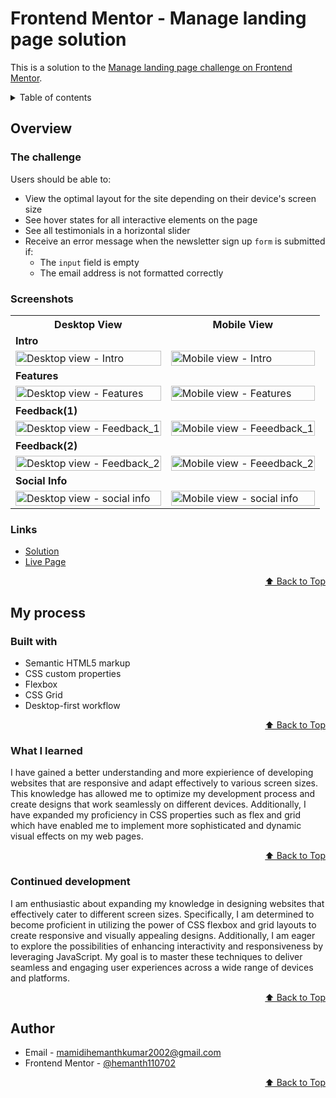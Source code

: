 <div id="top"></div>

# Frontend Mentor - Manage landing page solution

This is a solution to the [Manage landing page challenge on Frontend Mentor](https://www.frontendmentor.io/challenges/manage-landing-page-SLXqC6P5).

<details>
<summary>Table of contents</summary>

-   [Overview](#overview)
    -   [The challenge](#the-challenge)
    -   [Screenshots](#screenshots)
    -   [Links](#links)
-   [My process](#my-process)
    -   [Built with](#built-with)
    -   [What I learned](#what-i-learned)
    -   [Continued Development](#continued-development)
-   [Author](#author)

</details>

## Overview

### The challenge

Users should be able to:

- View the optimal layout for the site depending on their device's screen size
- See hover states for all interactive elements on the page
- See all testimonials in a horizontal slider
- Receive an error message when the newsletter sign up `form` is submitted if:
  - The `input` field is empty
  - The email address is not formatted correctly

### Screenshots

<table>
    <tr>
      <th>Desktop View</th>
      <th>Mobile View</th>
    </tr>
    <tr>
      <td colspan="2" style="text-align: left;font-weight: bold;">Intro</td>
    </tr>
    <tr>
      <td>
        <img src="https://github.com/hemanth110702/manage-landing-page-challenge/assets/89832451/dd0ecd68-50b7-4a82-9843-ca314dd2c2c9" width="100%" title="Home mobile solution" alt="Desktop view - Intro"/>
      </td>
      <td>
        <img src="https://github.com/hemanth110702/manage-landing-page-challenge/assets/89832451/90237447-d976-4499-8c1c-9abaa646f18a" width="100%" title="Home desktop solution" alt="Mobile view - Intro"/>
      </td>
    </tr>
    <tr>
      <td colspan="2" style="text-align: left;font-weight: bold;">Features</td>
    </tr>
    <tr>
      <td>
        <img src="https://github.com/hemanth110702/manage-landing-page-challenge/assets/89832451/95aefa71-d86c-4686-8ca4-74130b2ec8ce" width="100%" title="Home mobile solution" alt="Desktop view - Features"/>
      </td>
      <td>
        <img src="https://github.com/hemanth110702/manage-landing-page-challenge/assets/89832451/c9e33e7a-b221-4b8a-a29c-ca4860bccba1" width="100%" title="Home desktop solution" alt="Mobile view - Features"/>
      </td>
    </tr>
    <tr>
      <td colspan="2" style="text-align: left;font-weight: bold;">Feedback(1)</td>
    </tr>
    <tr>
      <td>
        <img src="https://github.com/hemanth110702/manage-landing-page-challenge/assets/89832451/8a0772bd-5c2a-4cee-8eb3-709701178043" width="100%" title="Home mobile solution" alt="Desktop view - Feedback_1"/>
      </td>
      <td>
        <img src="https://github.com/hemanth110702/manage-landing-page-challenge/assets/89832451/a60bca38-d333-4bf0-92e1-fc7f9b6bd92c" width="100%" title="Home desktop solution" alt="Mobile view - Feeedback_1"/>
      </td>
    </tr>
    <tr>
      <td colspan="2" style="text-align: left;font-weight: bold;">Feedback(2)</td>
    </tr>
    <tr>
      <td>
        <img src="https://github.com/hemanth110702/manage-landing-page-challenge/assets/89832451/13c90b2c-3eff-4473-907b-a1bfe50ea26e" width="100%" title="Home mobile solution" alt="Desktop view - Feedback_2"/>
      </td>
      <td>
        <img src="https://github.com/hemanth110702/manage-landing-page-challenge/assets/89832451/ef8a6711-361c-44ef-a234-3ec68b49aa29" width="100%" title="Home desktop solution" alt="Mobile view - Feeedback_2"/>
      </td>
    </tr>
    <tr>
      <td colspan="2" style="text-align: left;font-weight: bold;">Social Info</td>
    </tr>
    <tr>
      <td>
        <img src="https://github.com/hemanth110702/manage-landing-page-challenge/assets/89832451/e12db225-790b-42e8-b0a7-174865c3fa80" width="100%" title="Home mobile solution" alt="Desktop view - social info"/>
      </td>
      <td>
        <img src="https://github.com/hemanth110702/manage-landing-page-challenge/assets/89832451/68a8e40f-ea86-47cb-8670-3a9469c5f6e4" width="100%" title="Home desktop solution" alt="Mobile view - social info"/>
      </td>
    </tr>
        
</table>

### Links 

- [Solution](https://github.com/hemanth110702/manage-landing-page-challenge)
- [Live Page](https://hemanth110702.github.io/manage-landing-page-challenge/)

<p align="right"><a href="#top">⬆️ Back to Top</a></p>

## My process  

### Built with 

- Semantic HTML5 markup
- CSS custom properties
- Flexbox
- CSS Grid
- Desktop-first workflow

<p align="right"><a href="#top">⬆️ Back to Top</a></p>

### What I learned  

I have gained a better understanding and more expierience of developing websites that are responsive and adapt effectively to various screen sizes. This knowledge has allowed me to optimize my development process and create designs that work seamlessly on different devices. Additionally, I have expanded my proficiency in CSS properties such as flex and grid which have enabled me to implement more sophisticated and dynamic visual effects on my web pages.

<p align="right"><a href="#top">⬆️ Back to Top</a></p>

### Continued development  

I am enthusiastic about expanding my knowledge in designing websites that effectively cater to different screen sizes. Specifically, I am determined to become proficient in utilizing the power of CSS flexbox and grid layouts to create responsive and visually appealing designs. Additionally, I am eager to explore the possibilities of enhancing interactivity and responsiveness by leveraging JavaScript. My goal is to master these techniques to deliver seamless and engaging user experiences across a wide range of devices and platforms.

<p align="right"><a href="#top">⬆️ Back to Top</a></p>

## Author  

- Email - [mamidihemanthkumar2002@gmail.com](mailto:mamidihemanthkumar2002@gmail.com)
- Frontend Mentor - [@hemanth110702](https://www.frontendmentor.io/profile/hemanth110702)

<p align="right"><a href="#top">⬆️ Back to Top</a></p>
